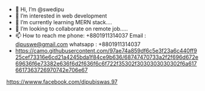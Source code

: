 - 👋 Hi, I’m @swedipu
- 👀 I’m interested in web development
- 🌱 I’m currently learning MERN stack....
- 💞️ I’m looking to collaborate on remote job.....
- 📫 How to reach me phone: +8801911314037 Email : dipuswe@gmail.com whatsapp : +8801911314037
- https://camo.githubusercontent.com/97ae74a859df6c5e3f23a6c440ff925cef73316e6cd21a4245bda1f84ce9b636/68747470733a2f2f696d672e69636f6e73382e636f6d2f636f6c6f722f35302f3030303030302f6a6176617363726970742e706e67

<!---
swedipu/swedipu is a ✨ special ✨ repository because its `README.md` (this file) appears on your GitHub profile.
You can click the Preview link to take a look at your changes.
--->
https://wwww.facebook.com/dipubiswas.97
